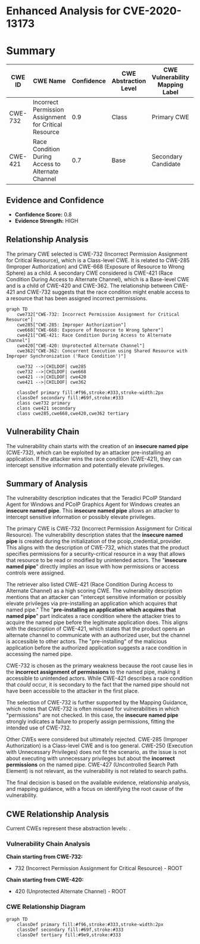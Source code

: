 # Enhanced Analysis for CVE-2020-13173

# Summary
| CWE ID | CWE Name | Confidence | CWE Abstraction Level | CWE Vulnerability Mapping Label | CWE-Vulnerability Mapping Notes |
|---|---|---|---|---|---|
| CWE-732 | Incorrect Permission Assignment for Critical Resource | 0.9 | Class | Primary CWE | Allowed-with-Review |
| CWE-421 | Race Condition During Access to Alternate Channel | 0.7 | Base | Secondary Candidate | Allowed |

## Evidence and Confidence

*   **Confidence Score:** 0.8
*   **Evidence Strength:** HIGH

## Relationship Analysis
The primary CWE selected is CWE-732 (Incorrect Permission Assignment for Critical Resource), which is a Class-level CWE. It is related to CWE-285 (Improper Authorization) and CWE-668 (Exposure of Resource to Wrong Sphere) as a child. A secondary CWE considered is CWE-421 (Race Condition During Access to Alternate Channel), which is a Base-level CWE and is a child of CWE-420 and CWE-362. The relationship between CWE-421 and CWE-732 suggests that the race condition might enable access to a resource that has been assigned incorrect permissions.

```mermaid
graph TD
    cwe732["CWE-732: Incorrect Permission Assignment for Critical Resource"]
    cwe285["CWE-285: Improper Authorization"]
    cwe668["CWE-668: Exposure of Resource to Wrong Sphere"]
    cwe421["CWE-421: Race Condition During Access to Alternate Channel"]
    cwe420["CWE-420: Unprotected Alternate Channel"]
    cwe362["CWE-362: Concurrent Execution using Shared Resource with Improper Synchronization ('Race Condition')"]
    
    cwe732 -->|CHILDOF| cwe285
    cwe732 -->|CHILDOF| cwe668
    cwe421 -->|CHILDOF| cwe420
    cwe421 -->|CHILDOF| cwe362

    classDef primary fill:#f96,stroke:#333,stroke-width:2px
    classDef secondary fill:#69f,stroke:#333
    class cwe732 primary
    class cwe421 secondary
    class cwe285,cwe668,cwe420,cwe362 tertiary
```

## Vulnerability Chain
The vulnerability chain starts with the creation of an **insecure named pipe** (CWE-732), which can be exploited by an attacker pre-installing an application. If the attacker wins the race condition (CWE-421), they can intercept sensitive information and potentially elevate privileges.

## Summary of Analysis
The vulnerability description indicates that the Teradici PCoIP Standard Agent for Windows and PCoIP Graphics Agent for Windows creates an **insecure named pipe**. This **insecure named pipe** allows an attacker to intercept sensitive information or possibly elevate privileges.

The primary CWE is CWE-732 (Incorrect Permission Assignment for Critical Resource). The vulnerability description states that the **insecure named pipe** is created during the initialization of the pcoip_credential_provider. This aligns with the description of CWE-732, which states that the product specifies permissions for a security-critical resource in a way that allows that resource to be read or modified by unintended actors. The "**insecure named pipe**" directly implies an issue with how permissions or access controls were assigned.

The retriever also listed CWE-421 (Race Condition During Access to Alternate Channel) as a high scoring CWE. The vulnerability description mentions that an attacker can "intercept sensitive information or possibly elevate privileges via pre-installing an application which acquires that named pipe." The "**pre-installing an application which acquires that named pipe**" part indicates a race condition where the attacker tries to acquire the named pipe before the legitimate application does. This aligns with the description of CWE-421, which states that the product opens an alternate channel to communicate with an authorized user, but the channel is accessible to other actors. The "pre-installing" of the malicious application before the authorized application suggests a race condition in accessing the named pipe.

CWE-732 is chosen as the primary weakness because the root cause lies in the **incorrect assignment of permissions** to the named pipe, making it accessible to unintended actors. While CWE-421 describes a race condition that *could* occur, it is secondary to the fact that the named pipe should not have been accessible to the attacker in the first place.

The selection of CWE-732 is further supported by the Mapping Guidance, which notes that CWE-732 is often misused for vulnerabilities in which "permissions" are not checked. In this case, the **insecure named pipe** strongly indicates a failure to properly assign permissions, fitting the intended use of CWE-732.

Other CWEs were considered but ultimately rejected. CWE-285 (Improper Authorization) is a Class-level CWE and is too general. CWE-250 (Execution with Unnecessary Privileges) does not fit the scenario, as the issue is not about executing with unnecessary privileges but about the **incorrect permissions** on the named pipe. CWE-427 (Uncontrolled Search Path Element) is not relevant, as the vulnerability is not related to search paths.

The final decision is based on the available evidence, relationship analysis, and mapping guidance, with a focus on identifying the root cause of the vulnerability.


## CWE Relationship Analysis

Current CWEs represent these abstraction levels: .


### Vulnerability Chain Analysis

**Chain starting from CWE-732:**
- 732 (Incorrect Permission Assignment for Critical Resource) - ROOT


**Chain starting from CWE-420:**
- 420 (Unprotected Alternate Channel) - ROOT



### CWE Relationship Diagram

```mermaid
graph TD
    classDef primary fill:#f96,stroke:#333,stroke-width:2px
    classDef secondary fill:#69f,stroke:#333
    classDef tertiary fill:#9e9,stroke:#333
```